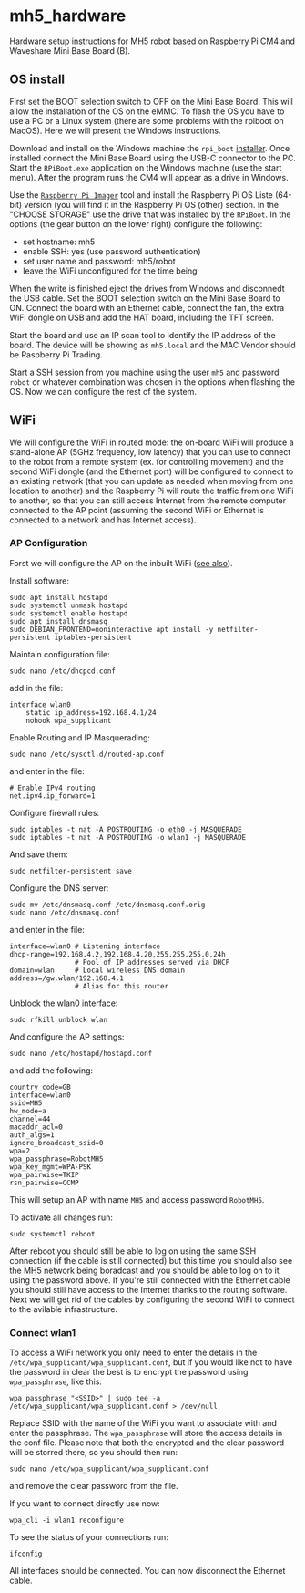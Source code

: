 # mh5_hardware
Hardware setup instructions for MH5 robot based on Raspberry Pi CM4 and Waveshare Mini Base Board (B).

## OS install

First set the BOOT selection switch to OFF on the Mini Base Board. This will allow the installation of the OS on the eMMC. To flash the OS you have to use a PC or a Linux system (there are some problems with the rpiboot on MacOS). Here we will present the Windows instructions.

Download and install on the Windows machine the `rpi_boot` [installer](https://github.com/raspberrypi/usbboot/raw/master/win32/rpiboot_setup.exe). Once installed connect the Mini Base Board using the USB-C connector to the PC. Start the `RPiBoot.exe` application on the Windows machine (use the start menu). After the program runs the CM4 will appear as a drive in Windows.

Use the [`Raspberry Pi Imager`](https://www.raspberrypi.com/software/) tool and install the Raspberry Pi OS Liste (64-bit) version (you will find it in the Raspberry Pi OS (other) section. In the "CHOOSE STORAGE" use the drive that was installed by the `RPiBoot`. In the options (the gear button on the lower right) configure the following:

 - set hostname: mh5
 - enable SSH: yes (use password authentication)
 - set user name and password: mh5/robot
 - leave the WiFi unconfigured for the time being 

When the write is finished eject the drives from Windows and disconnedt the USB cable. Set the BOOT selection switch on the Mini Base Board to ON. Connect the board with an Ethernet cable, connect the fan, the extra WiFi dongle on USB and add the HAT board, including the TFT screen.

Start the board and use an IP scan tool to identify the IP address of the board. The device will be showing as `mh5.local` and the MAC Vendor should be Raspberry Pi Trading. 

Start a SSH session from you machine using the user `mh5` and password `robot` or whatever combination was chosen in the options when flashing the OS. Now we can configure the rest of the system.

## WiFi

We will configure the WiFi in routed mode: the on-board WiFi will produce a stand-alone AP (5GHz frequency, low latency) that you can use to connect to the robot from a remote system (ex. for controlling movement) and the second WiFi dongle (and the Ethernet port) will be configured to connect to an existing network (that you can update as needed when moving from one location to another) and the Raspberry Pi will route the traffic from one WiFi to another, so that you can still access Internet from the remote computer connected to the AP point (assuming the second WiFi or Ethernet is connected to a network and has Internet access).

### AP Configuration

Forst we will configure the AP on the inbuilt WiFi ([see also](https://www.raspberrypi.com/documentation/computers/configuration.html#software-install)).

Install software:
```
sudo apt install hostapd
sudo systemctl unmask hostapd
sudo systemctl enable hostapd
sudo apt install dnsmasq
sudo DEBIAN_FRONTEND=noninteractive apt install -y netfilter-persistent iptables-persistent
```

Maintain configuration file:
```
sudo nano /etc/dhcpcd.conf
```
add in the file:
```
interface wlan0
    static ip_address=192.168.4.1/24
    nohook wpa_supplicant
```
Enable Routing and IP Masquerading:
```
sudo nano /etc/sysctl.d/routed-ap.conf
```
and enter in the file:
```
# Enable IPv4 routing
net.ipv4.ip_forward=1
```
Configure firewall rules:
```
sudo iptables -t nat -A POSTROUTING -o eth0 -j MASQUERADE
sudo iptables -t nat -A POSTROUTING -o wlan1 -j MASQUERADE
```
And save them:
```
sudo netfilter-persistent save
```
Configure the DNS server:
```
sudo mv /etc/dnsmasq.conf /etc/dnsmasq.conf.orig
sudo nano /etc/dnsmasq.conf
```
and enter in the file:
```
interface=wlan0 # Listening interface
dhcp-range=192.168.4.2,192.168.4.20,255.255.255.0,24h
                # Pool of IP addresses served via DHCP
domain=wlan     # Local wireless DNS domain
address=/gw.wlan/192.168.4.1
                # Alias for this router
```
Unblock the wlan0 interface:
```
sudo rfkill unblock wlan
```
And configure the AP settings:
```
sudo nano /etc/hostapd/hostapd.conf
```
and add the following:
```
country_code=GB
interface=wlan0
ssid=MH5
hw_mode=a
channel=44
macaddr_acl=0
auth_algs=1
ignore_broadcast_ssid=0
wpa=2
wpa_passphrase=RobotMH5
wpa_key_mgmt=WPA-PSK
wpa_pairwise=TKIP
rsn_pairwise=CCMP
```
This will setup an AP with name `MH5` and access password `RobotMH5`.

To activate all changes run:
```
sudo systemctl reboot
```

After reboot you should still be able to log on using the same SSH connection (if the cable is still connected) but this time you should also see the MH5 network being boradcast and you should be able to log on to it using the password above. If you're still connected with the Ethernet cable you should still have access to the Internet thanks to the routing software. Next we will get rid of the cables by configuring the second WiFi to connect to the avilable infrastructure.

### Connect wlan1

To access a WiFi network you only need to enter the details in the `/etc/wpa_supplicant/wpa_supplicant.conf`, but if you would like not to have the password in clear the best is to encrypt the password using `wpa_passphrase`, like this:
```
wpa_passphrase "<SSID>" | sudo tee -a /etc/wpa_supplicant/wpa_supplicant.conf > /dev/null
```
Replace SSID with the name of the WiFi you want to associate with and enter the passphrase. The `wpa_passphrase` will store the access details in the conf file. Please note that both the encrypted and the clear password will be storred there, so you should then run:
```
sudo nano /etc/wpa_supplicant/wpa_supplicant.conf
```
and remove the clear password from the file.

If you want to connect directly use now:
```
wpa_cli -i wlan1 reconfigure
```
To see the status of your connections run:
```
ifconfig
```
All interfaces should be connected. You can now disconnect the Ethernet cable.
